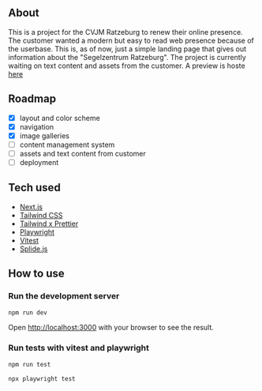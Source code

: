 ## About

This is a project for the CVJM Ratzeburg to renew their online presence. The customer wanted a modern but easy to read web presence because of the userbase. This is, as of now, just a simple landing page that gives out information about the "Segelzentrum Ratzeburg". The project is currently waiting on text content and assets from the customer. A preview is hoste [here](https://cvjm-next-ts-ui.vercel.app/)

## Roadmap

-   [x] layout and color scheme
-   [x] navigation
-   [x] image galleries
-   [ ] content management system
-   [ ] assets and text content from customer
-   [ ] deployment

## Tech used

-   [Next.js](https://nextjs.org/docs)
-   [Tailwind CSS](https://tailwindcss.com/docs/installation)
-   [Tailwind x Prettier](https://github.com/tailwindlabs/prettier-plugin-tailwindcss)
-   [Playwright](https://playwright.dev/docs/intro#installation)
-   [Vitest](https://vitest.dev/guide/)
-   [Splide.js](https://splidejs.com/guides/getting-started/)

## How to use

### Run the development server

```bash
npm run dev
```

Open [http://localhost:3000](http://localhost:3000) with your browser to see the result.

### Run tests with vitest and playwright

```bash
npm run test
```

```bash
npx playwright test
```
